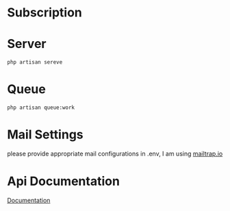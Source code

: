 # Subscription

# Server

```injectablephp
php artisan sereve
```

# Queue
```injectablephp
php artisan queue:work
```
# Mail Settings
please provide appropriate mail configurations in .env, I am using [mailtrap.io](https://mailtrap.io/)

# Api Documentation
[Documentation](https://documenter.getpostman.com/view/1350380/UVJeGcC3)


